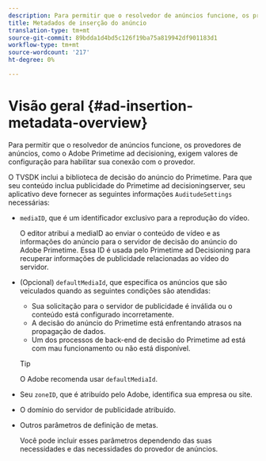 ```yaml
---
description: Para permitir que o resolvedor de anúncios funcione, os provedores de anúncios, como o Adobe Primetime ad decisioning, exigem valores de configuração para habilitar sua conexão com o provedor.
title: Metadados de inserção do anúncio
translation-type: tm+mt
source-git-commit: 89bdda1d4bd5c126f19ba75a819942df901183d1
workflow-type: tm+mt
source-wordcount: '217'
ht-degree: 0%

---
```



# Visão geral {#ad-insertion-metadata-overview}

Para permitir que o resolvedor de anúncios funcione, os provedores de anúncios, como o Adobe Primetime ad decisioning, exigem valores de configuração para habilitar sua conexão com o provedor.

O TVSDK inclui a biblioteca de decisão do anúncio do Primetime. Para que seu conteúdo inclua publicidade do Primetime ad decisioningserver, seu aplicativo deve fornecer as seguintes informações `AuditudeSettings` necessárias:

* `mediaID`, que é um identificador exclusivo para a reprodução do vídeo.

   O editor atribui a mediaID ao enviar o conteúdo de vídeo e as informações do anúncio para o servidor de decisão do anúncio do Adobe Primetime. Essa ID é usada pelo Primetime ad Decisioning para recuperar informações de publicidade relacionadas ao vídeo do servidor.

* (Opcional) `defaultMediaId`, que especifica os anúncios que são veiculados quando as seguintes condições são atendidas:

   * Sua solicitação para o servidor de publicidade é inválida ou o conteúdo está configurado incorretamente.
   * A decisão do anúncio do Primetime está enfrentando atrasos na propagação de dados.
   * Um dos processos de back-end de decisão do Primetime ad está com mau funcionamento ou não está disponível.

   >[!TIP]
   >
   >O Adobe recomenda usar `defaultMediaId`.

* Seu `zoneID`, que é atribuído pelo Adobe, identifica sua empresa ou site.
* O domínio do servidor de publicidade atribuído.
* Outros parâmetros de definição de metas.

   Você pode incluir esses parâmetros dependendo das suas necessidades e das necessidades do provedor de anúncios.